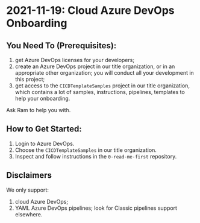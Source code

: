 # 2021-11-19: Cloud Azure DevOps Onboarding

## You Need To (Prerequisites):

1. get Azure DevOps licenses for your developers;
2. create an Azure DevOps project in our title organization, or 
   in an appropriate other organization; you will conduct all your 
   development in this project;
3. get access to the `CICDTemplateSamples` project in our title
   organization, which contains a lot of samples, instructions, 
   pipelines, templates to help your onboarding.

Ask Ram to help you with.


## How to Get Started:

1. Login to Azure DevOps.
2. Choose the `CICDTemplateSamples` in our title organization.
3. Inspect and follow instructions in the `0-read-me-first` 
   repository.

## Disclaimers

We only support:

1. cloud Azure DevOps;
2. YAML Azure DevOps pipelines; look for Classic pipelines support 
   elsewhere.

